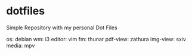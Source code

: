 # dotfiles
Simple Repository with my personal Dot Files

os: debian
wm: i3
editor: vim
fm: thunar
pdf-view: zathura
img-view: sxiv
media: mpv



